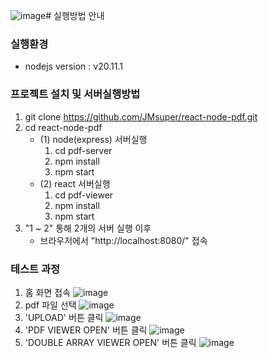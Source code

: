 ![image](https://github.com/user-attachments/assets/30096aca-2f67-41ab-a41f-30d7ca8a8af2)# 실행방법 안내
### 실행환경
- nodejs version : v20.11.1


### 프로젝트 설치 및 서버실행방법
1. git clone https://github.com/JMsuper/react-node-pdf.git
2. cd react-node-pdf
   - (1) node(express) 서버실행
     1. cd pdf-server
     2. npm install
     3. npm start
   - (2) react 서버실행
     1. cd pdf-viewer
     2. npm install
     3. npm start
3. "1 ~ 2" 통해 2개의 서버 실행 이후
   - 브라우저에서 "http://localhost:8080/" 접속
  
### 테스트 과정
1. 홈 화면 접속
   ![image](https://github.com/user-attachments/assets/a52283e0-5457-46d4-9511-152b669e46cd)
2. pdf 파일 선택
    ![image](https://github.com/user-attachments/assets/1d77a936-74b0-45ad-838b-7517b69773a3)
3. 'UPLOAD' 버튼 클릭
   ![image](https://github.com/user-attachments/assets/0fca16e1-5899-4b93-9874-540fcfd5ca46)
4. 'PDF VIEWER OPEN' 버튼 클릭
   ![image](https://github.com/user-attachments/assets/81795c35-3bf6-4f75-a571-c29428d87bf8)
5. 'DOUBLE ARRAY VIEWER OPEN' 버튼 클릭
   ![image](https://github.com/user-attachments/assets/e8d1c1fc-78ee-4f3d-99b7-97bb45d51c51)


